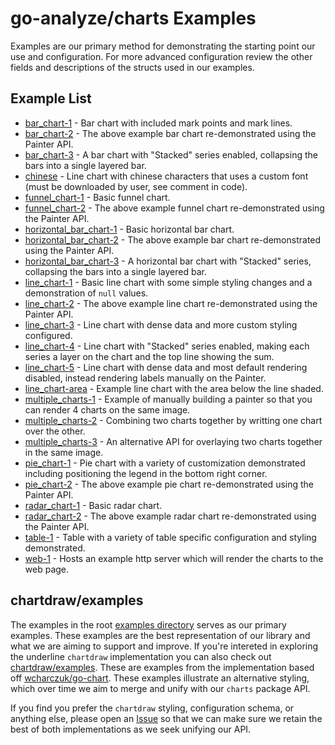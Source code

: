 # go-analyze/charts Examples

Examples are our primary method for demonstrating the starting point our use and configuration. For more advanced configuration review the other fields and descriptions of the structs used in our examples.

## Example List

* [bar_chart-1](./bar_chart-1) - Bar chart with included mark points and mark lines.
* [bar_chart-2](./bar_chart-2) - The above example bar chart re-demonstrated using the Painter API.
* [bar_chart-3](./bar_chart-3) - A bar chart with "Stacked" series enabled, collapsing the bars into a single layered bar.
* [chinese](./chinese) - Line chart with chinese characters that uses a custom font (must be downloaded by user, see comment in code).
* [funnel_chart-1](./funnel_chart-1) - Basic funnel chart.
* [funnel_chart-2](./funnel_chart-2) - The above example funnel chart re-demonstrated using the Painter API.
* [horizontal_bar_chart-1](./horizontal_bar_chart-1) - Basic horizontal bar chart.
* [horizontal_bar_chart-2](./horizontal_bar_chart-2) - The above example bar chart re-demonstrated using the Painter API.
* [horizontal_bar_chart-3](./horizontal_bar_chart-3) - A horizontal bar chart with "Stacked" series, collapsing the bars into a single layered bar.
* [line_chart-1](./line_chart-1) - Basic line chart with some simple styling changes and a demonstration of `null` values.
* [line_chart-2](./line_chart-2) - The above example line chart re-demonstrated using the Painter API.
* [line_chart-3](./line_chart-3) - Line chart with dense data and more custom styling configured.
* [line_chart-4](./line_chart-4) - Line chart with "Stacked" series enabled, making each series a layer on the chart and the top line showing the sum.
* [line_chart-5](./line_chart-5) - Line chart with dense data and most default rendering disabled, instead rendering labels manually on the Painter.
* [line_chart-area](./line_chart-area) - Example line chart with the area below the line shaded.
* [multiple_charts-1](./multiple_charts-1) - Example of manually building a painter so that you can render 4 charts on the same image.
* [multiple_charts-2](./multiple_charts-2) - Combining two charts together by writting one chart over the other.
* [multiple_charts-3](./multiple_charts-3) - An alternative API for overlaying two charts together in the same image.
* [pie_chart-1](./pie_chart-1) - Pie chart with a variety of customization demonstrated including positioning the legend in the bottom right corner.
* [pie_chart-2](./pie_chart-2) - The above example pie chart re-demonstrated using the Painter API.
* [radar_chart-1](./radar_chart-1) - Basic radar chart.
* [radar_chart-2](./radar_chart-2) - The above example radar chart re-demonstrated using the Painter API.
* [table-1](./table-1) - Table with a variety of table specific configuration and styling demonstrated.
* [web-1](./web-1) - Hosts an example http server which will render the charts to the web page.

## chartdraw/examples

The examples in the root [examples directory](https://github.com/go-analyze/charts/tree/main/examples) serves as our primary examples. These examples are the best representation of our library and what we are aiming to support and improve. If you're intereted in exploring the underline `chartdraw` implementation you can also check out [chartdraw/examples](https://github.com/go-analyze/charts/tree/main/chartdraw/examples). These are examples from the implementation based off [wcharczuk/go-chart](https://github.com/wcharczuk/go-chart). These examples illustrate an alternative styling, which over time we aim to merge and unify with our `charts` package API.

If you find you prefer the `chartdraw` styling, configuration schema, or anything else, please open an [Issue](https://github.com/go-analyze/charts/issues) so that we can make sure we retain the best of both implementations as we seek unifying our API.
